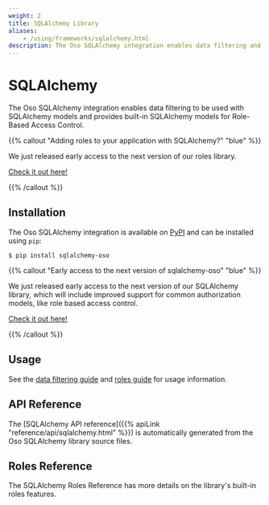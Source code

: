 ```yaml
---
weight: 2
title: SQLAlchemy Library
aliases:
    - /using/frameworks/sqlalchemy.html
description: The Oso SQLAlchemy integration enables data filtering and provides built-in models for RBAC.
---
```


# SQLAlchemy

The Oso SQLAlchemy integration enables data filtering
to be used with SQLAlchemy models and provides built-in SQLAlchemy models for
Role-Based Access Control.

{{% callout "Adding roles to your application with SQLAlchemy?" "blue" %}}

We just released early access to the next version of our roles
library.

[Check it out here!](/new-roles)

{{% /callout %}}

## Installation

The Oso SQLAlchemy integration is available on [PyPI](https://pypi.org/project/sqlalchemy-oso/) and can be installed using
`pip`:

```
$ pip install sqlalchemy-oso
```

{{% callout "Early access to the next version of sqlalchemy-oso" "blue" %}}

We just released early access to the next version of our SQLAlchemy
library, which will include improved support for common authorization
models, like role based access control.

[Check it out here!](/new-roles)

{{% /callout %}}

## Usage

See the [data filtering guide](guides/data_access/sqlalchemy) and [roles guide](guides/roles/sqlalchemy_roles) for usage information.

## API Reference

The [SQLAlchemy API reference]({{% apiLink "reference/api/sqlalchemy.html" %}})
is automatically generated from the Oso SQLAlchemy library source files.

## Roles Reference

The SQLAlchemy Roles Reference has more details on the library's built-in roles features.
